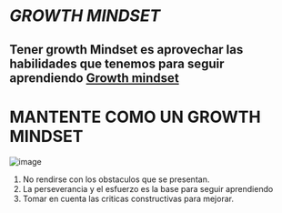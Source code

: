 # _GROWTH MINDSET_
## Tener growth Mindset es aprovechar las habilidades que tenemos para seguir aprendiendo [Growth mindset](https://www.atlassian.com/blog/inside-atlassian/growth-mindset)
# MANTENTE COMO UN GROWTH MINDSET
![image](https://i.ytimg.com/vi/6V5ppz5XK24/maxresdefault.jpg)
1. No rendirse con los obstaculos que se presentan.
2. La perseverancia y el esfuerzo es la base para seguir aprendiendo
3. Tomar en cuenta las criticas constructivas para mejorar.
